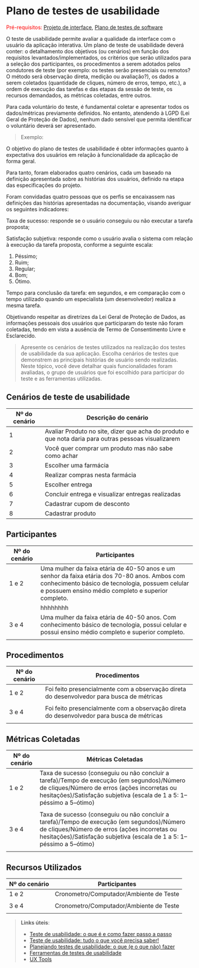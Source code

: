# Plano de testes de usabilidade

<span style="color:red">Pré-requisitos: <a href="05-Projeto-interface.md"> Projeto de interface</a></span>, <a href="08-Plano-testes-software.md"> Plano de testes de software</a>

O teste de usabilidade permite avaliar a qualidade da interface com o usuário da aplicação interativa. Um plano de teste de usabilidade deverá conter: o detalhamento dos objetivos (ou cenários) em função dos requisitos levantados/implementados, os critérios que serão utilizados para a seleção dos participantes, os procedimentos a serem adotados pelos condutores de teste (por exemplo: os testes serão presenciais ou remotos? O método será observação direta, medição ou avaliação?), os dados a serem coletados (quantidade de cliques, número de erros, tempo, etc.), a ordem de execução das tarefas e das etapas da sessão de teste, os recursos demandados, as métricas coletadas, entre outros.

Para cada voluntário do teste, é fundamental coletar e apresentar todos os dados/métricas previamente definidos. No entanto, atendendo à LGPD (Lei Geral de Proteção de Dados), nenhum dado sensível que permita identificar o voluntário deverá ser apresentado.

> Exemplo:

O objetivo do plano de testes de usabilidade é obter informações quanto à expectativa dos usuários em relação à funcionalidade da aplicação de forma geral.

Para tanto, foram elaborados quatro cenários, cada um baseado na definição apresentada sobre as histórias dos usuários, definido na etapa das especificações do projeto.

Foram convidadas quatro pessoas que os perfis se encaixassem nas definições das histórias apresentadas na documentação, visando averiguar os seguintes indicadores:

Taxa de sucesso: responde se o usuário conseguiu ou não executar a tarefa proposta;

Satisfação subjetiva: responde como o usuário avalia o sistema com relação à execução da tarefa proposta, conforme a seguinte escala:

1. Péssimo; 
2. Ruim; 
3. Regular; 
4. Bom; 
5. Ótimo.

Tempo para conclusão da tarefa: em segundos, e em comparação com o tempo utilizado quando um especialista (um desenvolvedor) realiza a mesma tarefa.

Objetivando respeitar as diretrizes da Lei Geral de Proteção de Dados, as informações pessoais dos usuários que participaram do teste não foram coletadas, tendo em vista a ausência de Termo de Consentimento Livre e Esclarecido.

> Apresente os cenários de testes utilizados na realização dos testes de usabilidade da sua aplicação. Escolha cenários de testes que demonstrem as principais histórias de usuário sendo realizadas. Neste tópico, você deve detalhar quais funcionalidades foram avaliadas, o grupo de usuários que foi escolhido para participar do teste e as ferramentas utilizadas.

## Cenários de teste de usabilidade

| Nº do cenário | Descrição do cenário |
|---------------|----------------------|
| 1             | Avaliar Produto no site, dizer que acha do produto e que nota daria para outras pessoas visualizarem |
| 2             | Você quer comprar um produto mas não sabe como achar |
| 3             | Escolher uma farmácia |
| 4             | Realizar compras nesta farmácia |
| 5             | Escolher entrega |
| 6             | Concluir entrega e visualizar entregas realizadas |
| 7             | Cadastrar cupom de desconto |
| 8             | Cadastrar produto |



## Participantes
| Nº do cenário | Participantes |
|---------------|----------------------|
| 1 e 2           | Uma mulher da faixa etária de 40-50 anos e um senhor da faixa etária dos 70-80 anos. Ambos com conhecimento básico de tecnologia, possuem celular e possuem ensino médio completo e superior completo. |
|           | hhhhhhhh |
| 3 e 4           | Uma mulher da faixa etária de 40-50 anos. Com conhecimento básico de tecnologia, possui celular e possui ensino médio completo e superior completo. |
|           |  |


## Procedimentos
| Nº do cenário | Procedimentos |
|---------------|----------------------|
| 1 e 2           | Foi feito presencialmente com a observação direta do desenvolvedor para busca de métricas |
|           |  |
| 3 e 4           | Foi feito presencialmente com a observação direta do desenvolvedor para busca de métricas |
|           |  |

## Métricas Coletadas
| Nº do cenário | Métricas Coletadas |
|---------------|----------------------|
| 1 e 2           | Taxa de sucesso (conseguiu ou não concluir a tarefa)/Tempo de execução (em segundos)/Número de cliques/Número de erros (ações incorretas ou hesitações)/Satisfação subjetiva (escala de 1 a 5: 1–péssimo a 5–ótimo) |
|           |  |
| 3 e 4           | Taxa de sucesso (conseguiu ou não concluir a tarefa)/Tempo de execução (em segundos)/Número de cliques/Número de erros (ações incorretas ou hesitações)/Satisfação subjetiva (escala de 1 a 5: 1–péssimo a 5–ótimo) |
|           |  |


## Recursos Utilizados
| Nº do cenário | Participantes |
|---------------|----------------------|
| 1 e 2           | Cronometro/Computador/Ambiente de Teste|
|           |  |
| 3 e 4           | Cronometro/Computador/Ambiente de Teste|
|           |  |



> **Links úteis**:
> - [Teste de usabilidade: o que é e como fazer passo a passo](https://neilpatel.com/br/blog/teste-de-usabilidade/)
> - [Teste de usabilidade: tudo o que você precisa saber!](https://medium.com/aela/teste-de-usabilidade-o-que-voc%C3%AA-precisa-saber-39a36343d9a6/)
> - [Planejando testes de usabilidade: o que (e o que não) fazer](https://imasters.com.br/design-ux/planejando-testes-de-usabilidade-o-que-e-o-que-nao-fazer/)
> - [Ferramentas de testes de usabilidade](https://www.usability.gov/how-to-and-tools/resources/templates.html)
> - [UX Tools](https://uxdesign.cc/ux-user-research-and-user-testing-tools-2d339d379dc7)
